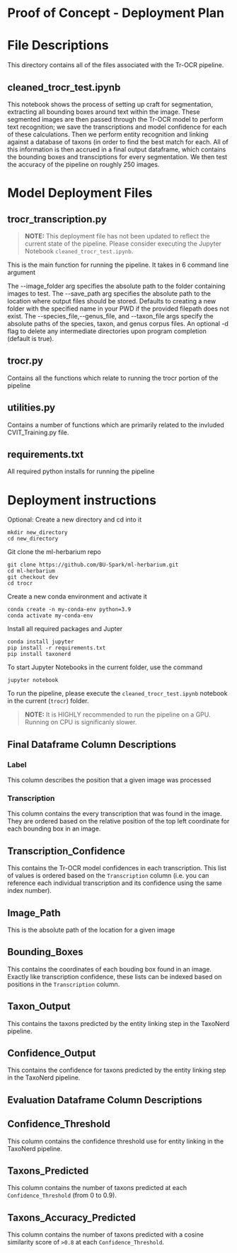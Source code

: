 # Proof of Concept - Deployment Plan

# File Descriptions
This directory contains all of the files associated with the Tr-OCR pipeline. 
## cleaned_trocr_test.ipynb
This notebook shows the process of setting up craft for segmentation, extracting all bounding boxes around text within the image. These segmented images are then passed through the Tr-OCR model to perform text recognition; we save the transcriptions and model confidence for each of these calculations. Then we perform entity recognition and linking against a database of taxons (in order to find the best match for each.  All of this information is then accrued in a final output dataframe, which contains the bounding boxes and transciptions for every segmentation. We then test the accuracy of the pipeline on roughly 250 images.

# Model Deployment Files
## trocr_transcription.py
> **NOTE:** This deployment file has not been updated to reflect the current state of the pipeline. Please consider executing the Jupyter Notebook `cleaned_trocr_test.ipynb`.

This is the main function for running the pipeline. It takes in 6 command line argument

The --image_folder arg specifies the absolute path to the folder containing images to test.
The --save_path arg specifies the absolute path to the location where output files should be stored. Defaults to creating a new folder with the specified name in your PWD if the provided filepath does not exist.
The --species_file,--genus_file, and --taxon_file args specify the absolute paths of the species, taxon, and genus corpus files.
An optional -d flag to delete any intermediate directories upon program completion (default is true).
## trocr.py
Contains all the functions which relate to running the trocr portion of the pipeline
## utilities.py
Contains a number of functions which are primarily related to the invluded CVIT_Training.py file.

## requirements.txt
All required python installs for running the pipeline

# Deployment instructions
Optional: Create a new directory and cd into it

```
mkdir new_directory
cd new_directory
```
Git clone the ml-herbarium repo
```
git clone https://github.com/BU-Spark/ml-herbarium.git
cd ml-herbarium
git checkout dev
cd trocr
```
Create a new conda environment and activate it
```
conda create -n my-conda-env python=3.9
conda activate my-conda-env
```

Install all required packages and Jupter
```
conda install jupyter
pip install -r requirements.txt
pip install taxonerd
```

To start Jupyter Notebooks in the current folder, use the command
```
jupyter notebook
```

To run the pipeline, please execute the `cleaned_trocr_test.ipynb` notebook in the current (`trocr`) folder.

> **NOTE:** It is HIGHLY recommended to run the pipeline on a GPU. Running on CPU is significanly slower. 

## Final Dataframe Column Descriptions
### Label
This column describes the position that a given image was processed
### Transcription
This column contains the every transcription that was found in the image. They are ordered based on the relative position of the top left coordinate for each bounding box in an image. 
## Transcription_Confidence
This contains the Tr-OCR model confidences in each transcription. This list of values is ordered based on the `Transcription` column (i.e. you can reference each individual transcription and its confidence using the same index number).
## Image_Path
This is the absolute path of the location for a given image
## Bounding_Boxes
This contains the coordinates of each bouding box found in an image. Exactly like transcription confidence, these lists can be indexed based on positions in the `Transcription` column. 
## Taxon_Output
This contains the taxons predicted by the entity linking step in the TaxoNerd pipeline.
## Confidence_Output
This contains the confidence for taxons predicted by the entity linking step in the TaxoNerd pipeline.

## Evaluation Dataframe Column Descriptions
## Confidence_Threshold
This column contains the confidence threshold use for entity linking in the TaxoNerd pipeline. 
## Taxons_Predicted
This column contains the number of taxons predicted at each `Confidence_Threshold` (from 0 to 0.9).
## Taxons_Accuracy_Predicted
This column contains the number of taxons predicted with a cosine similarity score of `>0.8` at each `Confidence_Threshold`.

